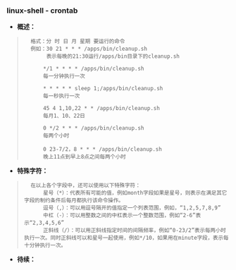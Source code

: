### linux-shell - crontab
- **概述：**
>       格式：分 时 日 月 星期 要运行的命令
>       例如：30 21 * * * /apps/bin/cleanup.sh
>            表示每晚的21:30运行/apps/bin目录下的cleanup.sh
>
>           */1 * * * * /apps/bin/cleanup.sh
>           每一分钟执行一次
>
>           * * * * * sleep 1;/apps/bin/cleanup.sh
>           每一秒执行一次
>
>           45 4 1,10,22 * * /apps/bin/cleanup.sh
>           每月1、10、22日
>
>           0 */2 * * * /apps/bin/cleanup.sh
>           每两个小时
>
>           0 23-7/2，8 * * * /apps/bin/cleanup.sh
>           晚上11点到早上8点之间每两个小时
>

- **特殊字符：**
>       在以上各个字段中，还可以使用以下特殊字符：
>           星号（*）：代表所有可能的值，例如month字段如果是星号，则表示在满足其它字段的制约条件后每月都执行该命令操作。
>           逗号（,）：可以用逗号隔开的值指定一个列表范围，例如，“1,2,5,7,8,9”
>           中杠（-）：可以用整数之间的中杠表示一个整数范围，例如“2-6”表示“2,3,4,5,6”
>           正斜线（/）：可以用正斜线指定时间的间隔频率，例如“0-23/2”表示每两小时执行一次。同时正斜线可以和星号一起使用，例如*/10，如果用在minute字段，表示每十分钟执行一次。
>
>

- **待续：**
>
>
>
>
>
>
>
>
>
>
>
>
>
>
>
